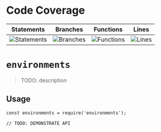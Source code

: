 # Code Coverage
| Statements                  | Branches                | Functions                 | Lines             |
| --------------------------- | ----------------------- | ------------------------- | ----------------- |
| ![Statements](https://img.shields.io/badge/statements-68.63%25-red.svg?style=flat) | ![Branches](https://img.shields.io/badge/branches-58.77%25-red.svg?style=flat) | ![Functions](https://img.shields.io/badge/functions-73.73%25-red.svg?style=flat) | ![Lines](https://img.shields.io/badge/lines-68.49%25-red.svg?style=flat) |
# `environments`

> TODO: description

## Usage

```
const environments = require('environments');

// TODO: DEMONSTRATE API
```